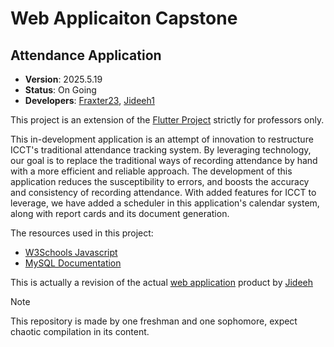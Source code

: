# Web Applicaiton Capstone
## Attendance Application
* **Version**: 2025.5.19
* **Status**: On Going
* **Developers**: [Fraxter23](https://github.com/Tatine-Fraxter23), [Jideeh1](https://github.com/Jideeh1)

This project is an extension of the [Flutter Project](https://github.com/Tatine-Fraxter23/Flutter) strictly for professors only.

This in-development application is an attempt of innovation to restructure ICCT's traditional attendance tracking system. By leveraging technology, our goal is to replace the traditional ways of recording attendance by hand with a more efficient and reliable approach. The development of this application reduces the susceptibility to errors, and boosts the accuracy and consistency of recording attendance. With added features for ICCT to leverage, we have added a scheduler in this application's calendar system, along with report cards and its document generation.

The resources used in this project:

- [W3Schools Javascript](https://www.w3schools.com/js/default.asp)
- [MySQL Documentation](https://www.mysql.com/)

This is actually a revision of the actual [web application](https://github.com/Tatine-Fraxter23/Web-app) product by [Jideeh](https://github.com/Jideeh1)

> [!NOTE]
> This repository is made by one freshman and one sophomore, expect chaotic compilation in its content.
